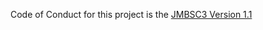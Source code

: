 Code of Conduct for this project is the [JMBSC3 Version 1.1](https://github.com/jacobmbarnard/jmbsc3/blob/1.1/CODE_OF_CONDUCT.md)
